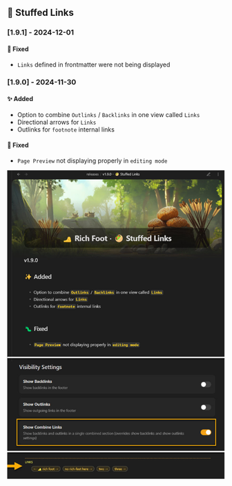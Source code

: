 ## 🥙 Stuffed Links

### [1.9.1] - 2024-12-01
#### 🐛 Fixed
- `Links` defined in frontmatter were not being displayed

### [1.9.0] - 2024-11-30
#### ✨ Added
- Option to combine `Outlinks` / `Backlinks` in one view called `Links`
- Directional arrows for `Links`
- Outlinks for `footnote` internal links

#### 🐛 Fixed
- `Page Preview` not displaying properly in `editing mode`

[![screenshot](https://raw.githubusercontent.com/jparkerweb/ref/refs/heads/main/equill-labs/rich-foot/rich-foot-v1.9.0.jpg)](https://raw.githubusercontent.com/jparkerweb/ref/refs/heads/main/equill-labs/rich-foot/rich-foot-v1.9.0.jpg)